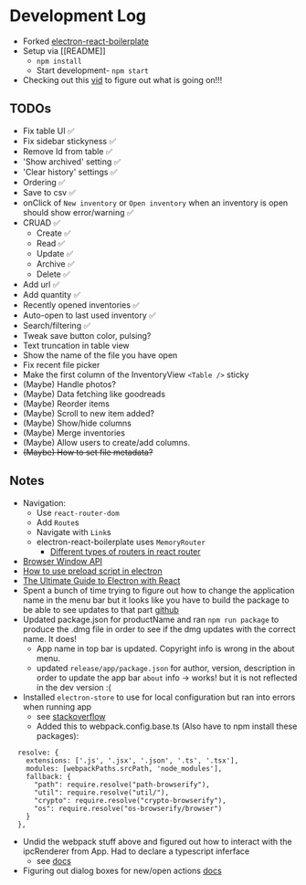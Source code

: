 # Development Log
- Forked [electron-react-boilerplate](https://github.com/electron-react-boilerplate/electron-react-boilerplate)
- Setup via [[README]]
  - `npm install`
  - Start development- `npm start`
- Checking out this [vid](https://www.youtube.com/watch?v=j4EYgiAj_2E) to figure out what is going on!!!

## TODOs
- Fix table UI ✅
- Fix sidebar stickyness ✅
- Remove Id from table ✅
- 'Show archived' setting ✅
- 'Clear history' settings ✅
- Ordering ✅
- Save to csv ✅
- onClick of `New inventory` or `Open inventory` when an inventory is open should show error/warning ✅
- CRUAD ✅
  - Create ✅
  - Read ✅
  - Update ✅
  - Archive ✅
  - Delete ✅
- Add url ✅
- Add quantity ✅
- Recently opened inventories ✅
- Auto-open to last used inventory ✅
- Search/filtering ✅
- Tweak save button color, pulsing?
- Text truncation in table view
- Show the name of the file you have open
- Fix recent file picker
- Make the first column of the InventoryView `<Table />` sticky
- (Maybe) Handle photos?
- (Maybe) Data fetching like goodreads
- (Maybe) Reorder items
- (Maybe) Scroll to new item added?
- (Maybe) Show/hide columns
- (Maybe) Merge inventories
- (Maybe) Allow users to create/add columns.
- ~~(Maybe) How to set file metadata?~~


## Notes
- Navigation:
  - Use `react-router-dom`
  - Add `Route`s
  - Navigate with `Link`s
  - electron-react-boilerplate uses `MemoryRouter`
    - [Different types of routers in react router](https://learnwithparam.com/blog/different-types-of-router-in-react-router/)
- [Browser Window API](https://www.electronjs.org/docs/v14-x-y/api/browser-window)
- [How to use preload script in electron](https://awsm.page/electron/how-to-use-preload-script-in-electron/)
- [The Ultimate Guide to Electron with React](https://medium.com/folkdevelopers/the-ultimate-guide-to-electron-with-react-8df8d73f4c97)
- Spent a bunch of time trying to figure out how to change the application name in the menu bar but it looks like you have to build the package to be able to see updates to that part [github](https://stackoverflow.com/questions/41551110/unable-to-override-app-name-on-mac-os-electron-menu)
- Updated package.json for productName and ran `npm run package` to produce the .dmg file in order to see if the dmg updates with the correct name. It does!
  - App name in top bar is updated.  Copyright info is wrong in the about menu.
  - updated `release/app/package.json` for author, version, description in order to update the app bar `about` info -> works! but it is not reflected in the dev version :(
- Installed `electron-store` to use for local configuration but ran into errors when running app
  - see [stackoverflow](https://stackoverflow.com/questions/64557638/how-to-polyfill-node-core-modules-in-webpack-5)
  - Added this to webpack.config.base.ts (Also have to npm install these packages):
```
  resolve: {
    extensions: ['.js', '.jsx', '.json', '.ts', '.tsx'],
    modules: [webpackPaths.srcPath, 'node_modules'],
    fallback: {
      "path": require.resolve("path-browserify"),
      "util": require.resolve("util/"),
      "crypto": require.resolve("crypto-browserify"),
      "os": require.resolve("os-browserify/browser")
    }
  },
```
- Undid the webpack stuff above and figured out how to interact with the ipcRenderer from App. Had to declare a typescript inferface
  - see [docs](https://www.electronjs.org/docs/latest/tutorial/context-isolation#usage-with-typescript)
- Figuring out dialog boxes for new/open actions [docs](https://www.electronjs.org/docs/latest/api/dialog)

